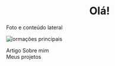 

<h1 align="center">Olá!</h1>
<aside><p>Foto e conteúdo lateral</p></aside>
<img src= "https://media.discordapp.net/attachments/816888490955636747/864919456953401354/31_Sem_Titulo_20210714034422.png?width=497&height=672" style = "position: fixed;

   left: 52pt;">
<main>
<p>Informações principais</p>
<article>Artigo Sobre mim</article>
</main>

<article>Meus projetos</article>
<!--
**amandadantasds/amandadantasds** is a ✨ _special_ ✨ repository because its `README.md` (this file) appears on your GitHub profile.

Here are some ideas to get you started:

- 🔭 I’m currently working on ...
- 🌱 I’m currently learning ...
- 👯 I’m looking to collaborate on ...
- 🤔 I’m looking for help with ...
- 💬 Ask me about ...
- 📫 How to reach me: ...
- 😄 Pronouns: ...
- ⚡ Fun fact: ...
-->
